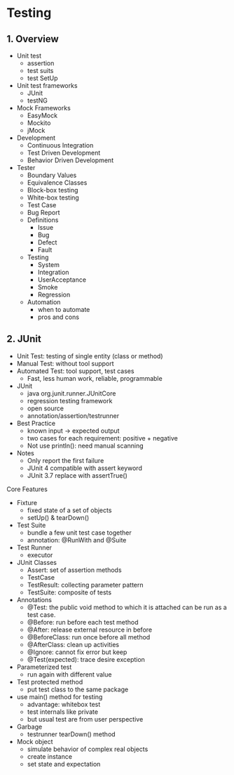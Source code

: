 # Testing

## 1. Overview

- Unit test
    + assertion
    + test suits
    + test SetUp
- Unit test frameworks
    + JUnit
    + testNG
- Mock Frameworks
    + EasyMock
    + Mockito
    + jMock
- Development
    - Continuous Integration
    - Test Driven Development
    - Behavior Driven Development
- Tester
    + Boundary Values
    + Equivalence Classes
    + Block-box testing
    + White-box testing
    + Test Case
    + Bug Report
    + Definitions
        * Issue
        * Bug
        * Defect
        * Fault
    + Testing
        * System
        * Integration
        * UserAcceptance
        * Smoke
        * Regression
    + Automation
        * when to automate
        * pros and cons


## 2. JUnit

- Unit Test: testing of single entity (class or method)
- Manual Test: without tool support
- Automated Test: tool support, test cases
    + Fast, less human work, reliable, programmable
- JUnit
    + java org.junit.runner.JUnitCore
    + regression testing framework
    + open source
    + annotation/assertion/testrunner
- Best Practice
    + known input -> expected output
    + two cases for each requirement: positive + negative
    + Not use println(): need manual scanning
- Notes
    + Only report the first failure
    + JUnit 4 compatible with assert keyword
    + JUnit 3.7 replace with assertTrue()


Core Features
- Fixture
    + fixed state of a set of objects
    + setUp() & tearDown()
- Test Suite
    + bundle a few unit test case together
    + annotation: @RunWith and @Suite
- Test Runner
    + executor
- JUnit Classes
    + Assert: set of assertion methods
    + TestCase
    + TestResult: collecting parameter pattern
    + TestSuite: composite of tests
- Annotations
    + @Test: the public void method to which it is attached can be run as a test case.
    + @Before: run before each test method
    + @After: release external resource in before
    + @BeforeClass: run once before all method
    + @AfterClass: clean up activities
    + @Ignore: cannot fix error but keep
    + @Test(expected): trace desire exception
- Parameterized test
    + run again with different value
- Test protected method
    + put test class to the same package
- use main() method for testing
    + advantage: whitebox test
    + test internals like private
    + but usual test are from user perspective
- Garbage
    + testrunner tearDown() method
- Mock object
    + simulate behavior of complex real objects
    + create instance
    + set state and expectation
